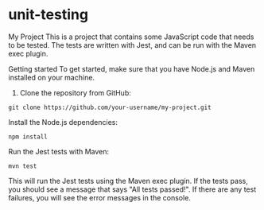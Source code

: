 # unit-testing
My Project
This is a project that contains some JavaScript code that needs to be tested. The tests are written with Jest, and can be run with the Maven exec plugin.

Getting started
To get started, make sure that you have Node.js and Maven installed on your machine.

1. Clone the repository from GitHub:

```
git clone https://github.com/your-username/my-project.git
````

Install the Node.js dependencies:

```
npm install
```

Run the Jest tests with Maven:

```
mvn test
```

This will run the Jest tests using the Maven exec plugin. If the tests pass, you should see a message that says "All tests passed!". If there are any test failures, you will see the error messages in the console.